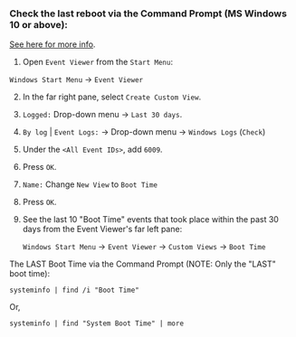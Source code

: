 ### Check the last reboot via the Command Prompt (MS Windows 10 or above):

[See here for more info](https://windowsreport.com/windows-server-check-last-reboot/#:~:text=Follow%20these%20steps%20to%20check%20the%20last%20reboot,see%20the%20last%20time%20your%20PC%20was%20rebooted.).

1. Open `Event Viewer` from the `Start Menu`:

`Windows Start Menu` -> `Event Viewer`

2. In the far right pane, select `Create Custom View`.

3. `Logged:` Drop-down menu -> `Last 30 days`.

4. `By log`     |   `Event Logs:` -> Drop-down menu -> `Windows Logs` (`Check`)

5. Under the `<All Event IDs>`, add `6009`.

6. Press `OK`.

7. `Name:` Change `New View` to `Boot Time`

8. Press `OK`.

9. See the last 10 "Boot Time" events that took place within the past 30 days from the Event Viewer's far left pane:
   
   `Windows Start Menu` -> `Event Viewer` -> `Custom Views` -> `Boot Time`

The LAST Boot Time via the Command Prompt (NOTE: Only the "LAST" boot time):

```
systeminfo | find /i "Boot Time"
```

Or,

```
systeminfo | find "System Boot Time" | more
```
